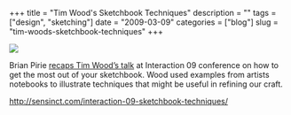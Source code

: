 +++
title = "Tim Wood's Sketchbook Techniques"
description = ""
tags = ["design", "sketching"]
date = "2009-03-09"
categories = ["blog"]
slug = "tim-woods-sketchbook-techniques"
+++



  <div class="notebook-screenshot"><a href="http://sensinct.com/interaction-09-sketchbook-techniques/"><img src="//media.konigi.com/bluga/wt49b56429f397b.jpg"/></a></div><p>Brian Pirie <a href="http://sensinct.com/interaction-09-sketchbook-techniques/">recaps Tim Wood’s talk</a> at Interaction 09 conference on how to get the most out of your sketchbook. Wood used examples from artists notebooks to illustrate techniques that might be useful in refining our craft.</p>
    
  <a href="http://sensinct.com/interaction-09-sketchbook-techniques/">http://sensinct.com/interaction-09-sketchbook-techniques/</a>
